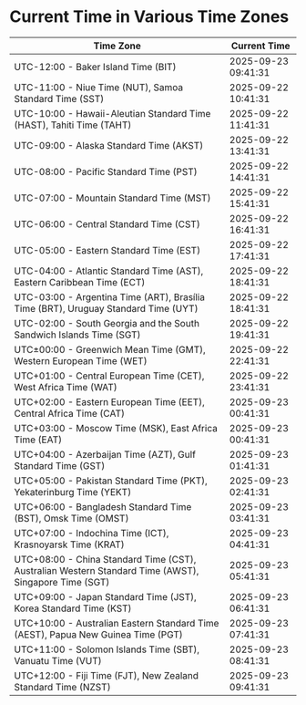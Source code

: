 # Current Time in Various Time Zones

| Time Zone | Current Time |
|-----------|--------------|
| UTC-12:00 - Baker Island Time (BIT) | 2025-09-23 09:41:31 |
| UTC-11:00 - Niue Time (NUT), Samoa Standard Time (SST) | 2025-09-22 10:41:31 |
| UTC-10:00 - Hawaii-Aleutian Standard Time (HAST), Tahiti Time (TAHT) | 2025-09-22 11:41:31 |
| UTC-09:00 - Alaska Standard Time (AKST) | 2025-09-22 13:41:31 |
| UTC-08:00 - Pacific Standard Time (PST) | 2025-09-22 14:41:31 |
| UTC-07:00 - Mountain Standard Time (MST) | 2025-09-22 15:41:31 |
| UTC-06:00 - Central Standard Time (CST) | 2025-09-22 16:41:31 |
| UTC-05:00 - Eastern Standard Time (EST) | 2025-09-22 17:41:31 |
| UTC-04:00 - Atlantic Standard Time (AST), Eastern Caribbean Time (ECT) | 2025-09-22 18:41:31 |
| UTC-03:00 - Argentina Time (ART), Brasília Time (BRT), Uruguay Standard Time (UYT) | 2025-09-22 18:41:31 |
| UTC-02:00 - South Georgia and the South Sandwich Islands Time (SGT) | 2025-09-22 19:41:31 |
| UTC±00:00 - Greenwich Mean Time (GMT), Western European Time (WET) | 2025-09-22 22:41:31 |
| UTC+01:00 - Central European Time (CET), West Africa Time (WAT) | 2025-09-22 23:41:31 |
| UTC+02:00 - Eastern European Time (EET), Central Africa Time (CAT) | 2025-09-23 00:41:31 |
| UTC+03:00 - Moscow Time (MSK), East Africa Time (EAT) | 2025-09-23 00:41:31 |
| UTC+04:00 - Azerbaijan Time (AZT), Gulf Standard Time (GST) | 2025-09-23 01:41:31 |
| UTC+05:00 - Pakistan Standard Time (PKT), Yekaterinburg Time (YEKT) | 2025-09-23 02:41:31 |
| UTC+06:00 - Bangladesh Standard Time (BST), Omsk Time (OMST) | 2025-09-23 03:41:31 |
| UTC+07:00 - Indochina Time (ICT), Krasnoyarsk Time (KRAT) | 2025-09-23 04:41:31 |
| UTC+08:00 - China Standard Time (CST), Australian Western Standard Time (AWST), Singapore Time (SGT) | 2025-09-23 05:41:31 |
| UTC+09:00 - Japan Standard Time (JST), Korea Standard Time (KST) | 2025-09-23 06:41:31 |
| UTC+10:00 - Australian Eastern Standard Time (AEST), Papua New Guinea Time (PGT) | 2025-09-23 07:41:31 |
| UTC+11:00 - Solomon Islands Time (SBT), Vanuatu Time (VUT) | 2025-09-23 08:41:31 |
| UTC+12:00 - Fiji Time (FJT), New Zealand Standard Time (NZST) | 2025-09-23 09:41:31 |
